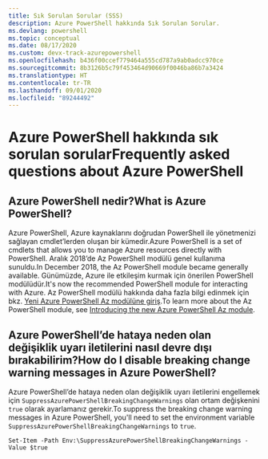 ```yaml
---
title: Sık Sorulan Sorular (SSS)
description: Azure PowerShell hakkında Sık Sorulan Sorular.
ms.devlang: powershell
ms.topic: conceptual
ms.date: 08/17/2020
ms.custom: devx-track-azurepowershell
ms.openlocfilehash: b436f00ccef779464a555cd787a9ab0adcc970ce
ms.sourcegitcommit: 8b3126b5c79f453464d90669f0046ba86b7a3424
ms.translationtype: HT
ms.contentlocale: tr-TR
ms.lasthandoff: 09/01/2020
ms.locfileid: "89244492"
---
```

# <a name="frequently-asked-questions-about-azure-powershell"></a><span data-ttu-id="6a21b-103">Azure PowerShell hakkında sık sorulan sorular</span><span class="sxs-lookup"><span data-stu-id="6a21b-103">Frequently asked questions about Azure PowerShell</span></span>

## <a name="what-is-azure-powershell"></a><span data-ttu-id="6a21b-104">Azure PowerShell nedir?</span><span class="sxs-lookup"><span data-stu-id="6a21b-104">What is Azure PowerShell?</span></span>

<span data-ttu-id="6a21b-105">Azure PowerShell, Azure kaynaklarını doğrudan PowerShell ile yönetmenizi sağlayan cmdlet’lerden oluşan bir kümedir.</span><span class="sxs-lookup"><span data-stu-id="6a21b-105">Azure PowerShell is a set of cmdlets that allows you to manage Azure resources directly with PowerShell.</span></span> <span data-ttu-id="6a21b-106">Aralık 2018’de Az PowerShell modülü genel kullanıma sunuldu.</span><span class="sxs-lookup"><span data-stu-id="6a21b-106">In December 2018, the Az PowerShell module became generally available.</span></span> <span data-ttu-id="6a21b-107">Günümüzde, Azure ile etkileşim kurmak için önerilen PowerShell modülüdür.</span><span class="sxs-lookup"><span data-stu-id="6a21b-107">It's now the recommended PowerShell module for interacting with Azure.</span></span> <span data-ttu-id="6a21b-108">Az PowerShell modülü hakkında daha fazla bilgi edinmek için bkz. [Yeni Azure PowerShell Az modülüne giriş](/powershell/azure/new-azureps-module-az).</span><span class="sxs-lookup"><span data-stu-id="6a21b-108">To learn more about the Az PowerShell module, see [Introducing the new Azure PowerShell Az module](/powershell/azure/new-azureps-module-az).</span></span>

## <a name="how-do-i-disable-breaking-change-warning-messages-in-azure-powershell"></a><span data-ttu-id="6a21b-109">Azure PowerShell’de hataya neden olan değişiklik uyarı iletilerini nasıl devre dışı bırakabilirim?</span><span class="sxs-lookup"><span data-stu-id="6a21b-109">How do I disable breaking change warning messages in Azure PowerShell?</span></span>

<span data-ttu-id="6a21b-110">Azure PowerShell’de hataya neden olan değişiklik uyarı iletilerini engellemek için `SuppressAzurePowerShellBreakingChangeWarnings` olan ortam değişkenini `true` olarak ayarlamanız gerekir.</span><span class="sxs-lookup"><span data-stu-id="6a21b-110">To suppress the breaking change warning messages in Azure PowerShell, you'll need to set the environment variable `SuppressAzurePowerShellBreakingChangeWarnings` to `true`.</span></span>

```azurepowershell
Set-Item -Path Env:\SuppressAzurePowerShellBreakingChangeWarnings -Value $true
```
